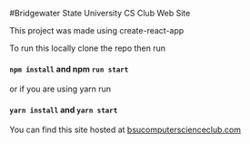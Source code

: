 #Bridgewater State University CS Club Web Site

This project was made using create-react-app

To run this locally clone the repo then run

#### `npm install` and npm `run start`

or if you are using yarn run

#### `yarn install` and `yarn start`

You can find this site hosted at [bsucomputerscienceclub.com](https://www.bsucomputerscienceclub.com/ "bsucomputerscienceclub.com")
